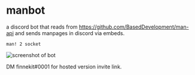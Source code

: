# manbot

a discord bot that reads from https://github.com/BasedDevelopment/man-api and
sends manpages in discord via embeds.

`man! 2 socket`

![screenshot of bot](https://not-a.link/9LywB4B.png)

DM finnekit#0001 for hosted version invite link.
